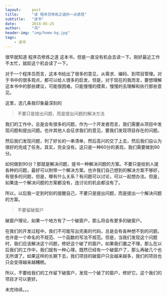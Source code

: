```yaml
---
layout:     post
title:      "读 程序员修炼之道的一点感悟"
subtitle:   "读书"
date:       2018-05-25
author:     "鸿"
header-img: "img/home-bg.jpg"
tags:
    - 读书
---
```


很早就知道 程序员修炼之道 这本书，但是一直没有机会去读一下。刚好最近工作不太忙，就趁这个机会读了一下。

对于一个程序员而言，这本书给出了很多的意见，从需求、编码、到项目管理。对于书中的很多观点，都可以给人很多的启发，但是，对于现在的我而言，要想理解这本书中的那些建议，可能很困难。只能慢慢的摸索，慢慢的去理解和执行那些意见。

这里，选几条我印象最深刻的

> 不要只是提出问题，而是提出问题的解决方法

我们的工作中，总是会有很多的问题，作为一个开发者而言，我们需要从项目中发现问题和提出问题。也许其他人会征求我们的意见，要我们发现项目存在的问题。

然后我们发现问题，列了好长的一串清单，然后高兴的交了上去，然后我们自认为很好的完成了任务。其实，完全没有。这只是一种60分的表现，我们需要做到90分。

如何做到90分？那就是解决问题，提书一种解决问题的方案。不要只是给别人提各种的问题，最好可以附带一个解决方案。也许我们自己想到的解决方案不够好，有很多的问题，但是，哪有什么关系？有问题可以讨论，可以一起想办法。但是，如果连一个解决问题的方案都没有，连讨论的机会都没有了。

所以，以后我一定到时刻的提醒自己，不要只是提出问题，而是提出一个解决问题的方案。

> 不要留破窗户

破窗户理论，如果一个地方有了一个破窗户，那么将会有更多的破窗户。

在我们的开发过程中，我们不可能写出完美的代码，总是会有各种想不到的问题。也许是一个命名的不规范、一个函数的写法不规范。但是，当我们发现这个问题时，我们应该解决这个问题，修好这个破了的窗户。如果我们置之不理，那么在以后我们的工作中，我们就有一种心理，既然已经有一个破窗户了，那么再破几个也无所谓了。如果这样的长期下去，我们项目的破窗户只会越来越多，我们的项目也只会变得越来越糟糕。

所以，不要给我们的工作留下破窗户，发现一个破了的窗户，修好它。这个我们的项目才可以更好。

未完待续。。。